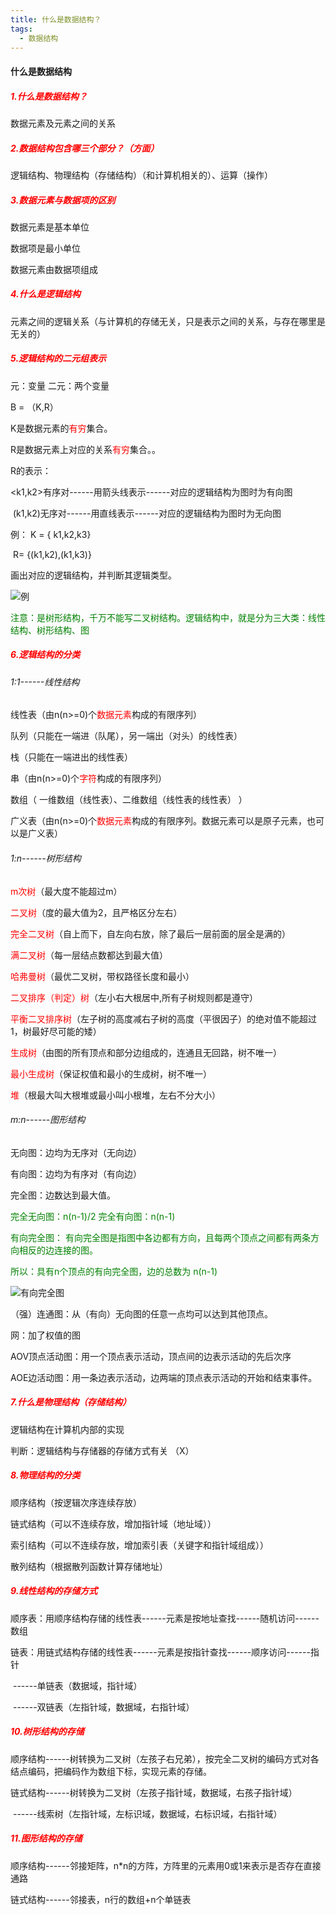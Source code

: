 ```yaml
---
title: 什么是数据结构？
tags:
  - 数据结构
---
```


#### 什么是数据结构

##### <font color="red">1.什么是数据结构？</font>

数据元素及元素之间的关系

##### <font color="red">2.数据结构包含哪三个部分？（方面）</font>

逻辑结构、物理结构（存储结构）（和计算机相关的）、运算（操作）

##### <font color="red">3.数据元素与数据项的区别</font>

数据元素是基本单位

数据项是最小单位

数据元素由数据项组成

##### <font color="red">4.什么是逻辑结构</font>

元素之间的逻辑关系（与计算机的存储无关，只是表示之间的关系，与存在哪里是无关的）

##### <font color="red">5.逻辑结构的二元组表示</font>

元：变量 二元：两个变量

B = （K,R）

K是数据元素的<font color="red">有穷</font>集合。

R是数据元素上对应的关系<font color="red">有穷</font>集合。。

R的表示：

​		<k1,k2>有序对------用箭头线表示------对应的逻辑结构为图时为有向图

​		 (k1,k2)无序对------用直线表示------对应的逻辑结构为图时为无向图

例：	K = { k1,k2,k3}

​			R= {(k1,k2),(k1,k3)}

画出对应的逻辑结构，并判断其逻辑类型。

![例](../../assets/image/2020-03-01-01.png)

<font color="green">注意：是树形结构，千万不能写二叉树结构。逻辑结构中，就是分为三大类：线性结构、树形结构、图</font>

##### <font color="red">6.逻辑结构的分类</font>

###### 1:1------线性结构

线性表（由n(n>=0)个<font color="red">数据元素</font>构成的有限序列）

队列（只能在一端进（队尾），另一端出（对头）的线性表）

栈（只能在一端进出的线性表）

串（由n(n>=0)个<font color="red">字符</font>构成的有限序列）

数组（ 一维数组（线性表）、二维数组（线性表的线性表） ）

广义表（由n(n>=0)个<font color="red">数据元素</font>构成的有限序列。数据元素可以是原子元素，也可以是广义表）

###### 1:n------树形结构

<font color="red">m次树</font>（最大度不能超过m）

<font color="red">二叉树</font>（度的最大值为2，且严格区分左右）

<font color="red">完全二叉树</font>（自上而下，自左向右放，除了最后一层前面的层全是满的）

<font color="red">满二叉树</font>（每一层结点数都达到最大值）

<font color="red">哈弗曼树</font>（最优二叉树，带权路径长度和最小）

<font color="red">二叉排序（判定）树</font>（左小右大根居中,所有子树规则都是遵守）

<font color="red">平衡二叉排序树</font>（左子树的高度减右子树的高度（平很因子）的绝对值不能超过1，树最好尽可能的矮）

<font color="red">生成树</font>（由图的所有顶点和部分边组成的，连通且无回路，树不唯一）

<font color="red">最小生成树</font>（保证权值和最小的生成树，树不唯一）

<font color="red">堆</font>（根最大叫大根堆或最小叫小根堆，左右不分大小）

###### m:n------图形结构

无向图：边均为无序对（无向边）

有向图：边均为有序对（有向边）

完全图：边数达到最大值。

<font color="green">完全无向图：n(n-1)/2	完全有向图：n(n-1)</font>

<font color="green">有向完全图： 有向完全图是指图中各边都有方向，且每两个顶点之间都有两条方向相反的边连接的图。 </font>

<font color="green">所以：具有n个顶点的有向完全图，边的总数为 n(n-1)</font></font>

 ![有向完全图](../../assets/image/2020-02-29-1.png)

（强）连通图：从（有向）无向图的任意一点均可以达到其他顶点。

网：加了权值的图

AOV顶点活动图：用一个顶点表示活动，顶点间的边表示活动的先后次序

AOE边活动图：用一条边表示活动，边两端的顶点表示活动的开始和结束事件。

##### <font color="red">7.什么是物理结构（存储结构）</font>

逻辑结构在计算机内部的实现

判断：逻辑结构与存储器的存储方式有关	（X）

##### <font color="red">8.物理结构的分类</font>

顺序结构（按逻辑次序连续存放）

链式结构（可以不连续存放，增加指针域（地址域））

索引结构（可以不连续存放，增加索引表（关键字和指针域组成））

散列结构（根据散列函数计算存储地址）

##### <font color="red">9.线性结构的存储方式</font>

顺序表：用顺序结构存储的线性表------元素是按地址查找------随机访问------数组

链表：用链式结构存储的线性表------元素是按指针查找------顺序访问------指针

​		------单链表（数据域，指针域）

​		------双链表（左指针域，数据域，右指针域）

##### <font color="red">10.树形结构的存储</font>

顺序结构------树转换为二叉树（左孩子右兄弟），按完全二叉树的编码方式对各结点编码，把编码作为数组下标，实现元素的存储。

链式结构------树转换为二叉树（左孩子指针域，数据域，右孩子指针域）

​				------线索树（左指针域，左标识域，数据域，右标识域，右指针域）

##### <font color="red">11.图形结构的存储</font>

顺序结构------邻接矩阵，n*n的方阵，方阵里的元素用0或1来表示是否存在直接通路

链式结构------邻接表，n行的数组+n个单链表